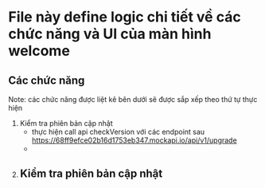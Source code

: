 # File này define logic chi tiết về các chức năng và UI của màn hình welcome

## Các chức năng

Note: các chức năng được liệt kê bên dưới sẽ được sắp xếp theo thứ tự thực hiện

1. Kiểm tra phiên bản cập nhật
   - thực hiện call api checkVersion với các endpoint sau https://68ff9efce02b16d1753eb347.mockapi.io/api/v1/upgrade
   -
2. ## Kiểm tra phiên bản cập nhật
